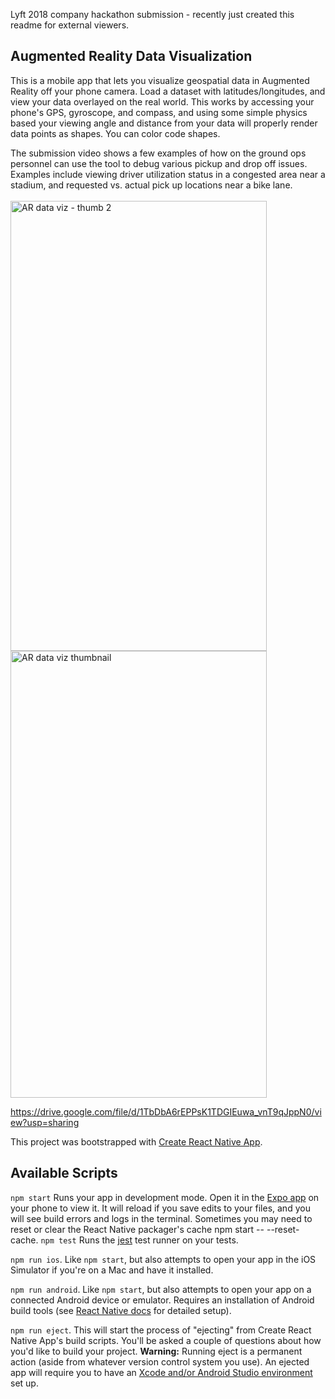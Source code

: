 Lyft 2018 company hackathon submission - recently just created this readme for external viewers.

## Augmented Reality Data Visualization

This is a mobile app that lets you visualize geospatial data in Augmented Reality off your phone camera. Load a dataset with latitudes/longitudes, and view your data overlayed on the real world. This works by accessing your phone's GPS, gyroscope, and compass, and using some simple physics based your viewing angle and distance from your data will properly render data points as shapes. You can color code shapes.

The submission video shows a few examples of how on the ground ops personnel can use the tool to debug various pickup and drop off issues. Examples include viewing driver utilization status in a congested area near a stadium, and requested vs. actual pick up locations near a bike lane.
<br/><br/>
<img width="410" height="720" alt="AR data viz - thumb 2" src="https://github.com/user-attachments/assets/0d53f89c-a88c-4b07-837a-3b40aced74f4" />
<img width="410" height="715" alt="AR data viz thumbnail" src="https://github.com/user-attachments/assets/6afe231c-a8cc-4346-a390-30d3039ab86f" />

https://drive.google.com/file/d/1TbDbA6rEPPsK1TDGIEuwa_vnT9qJppN0/view?usp=sharing 


This project was bootstrapped with [Create React Native App](https://github.com/react-community/create-react-native-app).

## Available Scripts
`npm start` Runs your app in development mode. Open it in the [Expo app](https://expo.io) on your phone to view it. It will reload if you save edits to your files, and you will see build errors and logs in the terminal. Sometimes you may need to reset or clear the React Native packager's cache npm start -- --reset-cache.
`npm test` Runs the [jest](https://github.com/facebook/jest) test runner on your tests.

`npm run ios`. Like `npm start`, but also attempts to open your app in the iOS Simulator if you're on a Mac and have it installed.

`npm run android`. Like `npm start`, but also attempts to open your app on a connected Android device or emulator. Requires an installation of Android build tools (see [React Native docs](https://facebook.github.io/react-native/docs/getting-started.html) for detailed setup).

`npm run eject`. This will start the process of "ejecting" from Create React Native App's build scripts. You'll be asked a couple of questions about how you'd like to build your project. **Warning:** Running eject is a permanent action (aside from whatever version control system you use). An ejected app will require you to have an [Xcode and/or Android Studio environment](https://facebook.github.io/react-native/docs/getting-started.html) set up.
